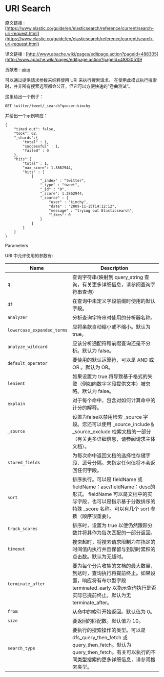 # URI Search

原文链接 : [https://www.elastic.co/guide/en/elasticsearch/reference/current/search-uri-request.html](https://www.elastic.co/guide/en/elasticsearch/reference/current/search-uri-request.html)

译文链接 : [http://www.apache.wiki/pages/editpage.action?pageId=488305](http://www.apache.wiki/pages/editpage.action?pageId=4883051)9

贡献者 : [ping](/display/~wangyangting)

可以通过提供请求参数来纯粹使用 URI 来执行搜索请求。 在使用此模式执行搜索时，并非所有搜索选项都会公开，但它可以方便快速的“卷曲测试”。

这里给出一个例子：

```
GET twitter/tweet/_search?q=user:kimchy
```

并给出一个示例响应：

```
{
    "timed_out": false,
    "took": 62,
    "_shards":{
        "total" : 1,
        "successful" : 1,
        "failed" : 0
    },
    "hits":{
        "total" : 1,
        "max_score": 1.3862944,
        "hits" : [
            {
                "_index" : "twitter",
                "_type" : "tweet",
                "_id" : "0",
                "_score": 1.3862944,
                "_source" : {
                    "user" : "kimchy",
                    "date" : "2009-11-15T14:12:12",
                    "message" : "trying out Elasticsearch",
                    "likes": 0
                }
            }
        ]
    }
}
```

Parameters

URI 中允许使用的参数有:

| Name  | Description |
| --- | --- |
| `q` | 查询字符串(映射到 query_string 查询，有关更多详细信息，请参阅查询字符串查询） |
| `df` | 在查询中未定义字段前缀时使用的默认字段。 |
| `analyzer` | 分析查询字符串时使用的分析器名称。 |
| `lowercase_expanded_terms` | 应将条款自动缩小或不缩小。默认为 true。 |
| `analyze_wildcard` | 应该分析通配符和前缀查询还是不分析。默认为 false。 |
| `default_operator` | 要使用的默认运算符，可以是 AND 或 OR 。默认为 OR。 |
| `lenient` | 如果设置为 true 将导致基于格式的失败（例如向数字字段提供文本）被忽略。默认为 false。 |
| `explain` | 对于每个命中，包含对如何计算命中的计分的解释。 |
| `_source` | 设置为false以禁用检索 _source 字段。您还可以使用 _source_include＆_source_exclude 检索文档的一部分（有关更多详细信息，请参阅请求主体文档）。 |
| `stored_fields` | 为每次命中返回文档的选择性存储字段，逗号分隔。未指定任何值将不会返回任何字段。 |
| `sort` | 排序执行。可以是 fieldName 或 fieldName：asc/fieldName：desc的形式。 fieldName 可以是文档中的实际字段，也可以是指示基于分数排序的特殊 _score 名称。可以有几个 sort 参数（顺序很重要）。 |
| `track_scores` | 排序时，设置为 true 以便仍然跟踪分数并将其作为每次匹配的一部分返回。 |
| `timeout` | 搜索超时，将搜索请求限制为在指定的时间值内执行并且保留与到期时累积的点击数。默认为无超时。 |
| `terminate_after` | 要为每个分片收集的文档的最大数量，到达时，查询执行将提前终止。如果设置，响应将有布尔型字段 terminated_early 以指示查询执行是否实际已提前终止。默认为无terminate_after。 |
| `from` | 从命中的索引开始返回。默认值为 0。 |
| `size` | 要返回的匹配数。默认值为 10。 |
| `search_type` | 要执行的搜索操作的类型。可以是 dfs_query_then_fetch 或 query_then_fetch。默认为 query_then_fetch。有关可以执行的不同类型搜索的更多详细信息，请参阅搜索类型。 |